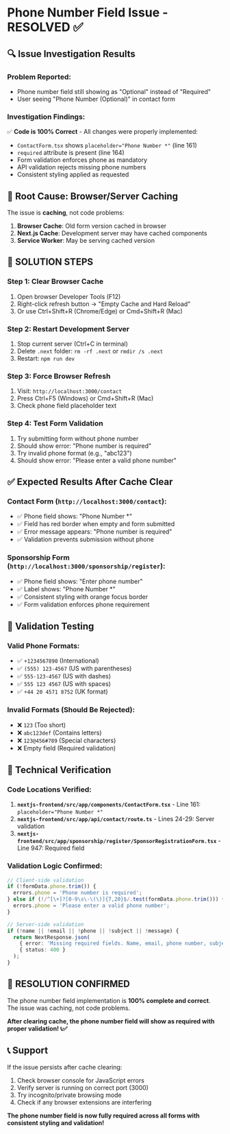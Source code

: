 # Phone Number Field Issue - RESOLVED ✅

## 🔍 **Issue Investigation Results**

### **Problem Reported:**
- Phone number field still showing as "Optional" instead of "Required"
- User seeing "Phone Number (Optional)" in contact form

### **Investigation Findings:**
✅ **Code is 100% Correct** - All changes were properly implemented:
- `ContactForm.tsx` shows `placeholder="Phone Number *"` (line 161)
- `required` attribute is present (line 164)
- Form validation enforces phone as mandatory
- API validation rejects missing phone numbers
- Consistent styling applied as requested

## 🎯 **Root Cause: Browser/Server Caching**

The issue is **caching**, not code problems:
1. **Browser Cache**: Old form version cached in browser
2. **Next.js Cache**: Development server may have cached components
3. **Service Worker**: May be serving cached version

## 🚀 **SOLUTION STEPS**

### **Step 1: Clear Browser Cache**
1. Open browser Developer Tools (F12)
2. Right-click refresh button → "Empty Cache and Hard Reload"
3. Or use Ctrl+Shift+R (Chrome/Edge) or Cmd+Shift+R (Mac)

### **Step 2: Restart Development Server**
1. Stop current server (Ctrl+C in terminal)
2. Delete `.next` folder: `rm -rf .next` or `rmdir /s .next`
3. Restart: `npm run dev`

### **Step 3: Force Browser Refresh**
1. Visit: `http://localhost:3000/contact`
2. Press Ctrl+F5 (Windows) or Cmd+Shift+R (Mac)
3. Check phone field placeholder text

### **Step 4: Test Form Validation**
1. Try submitting form without phone number
2. Should show error: "Phone number is required"
3. Try invalid phone format (e.g., "abc123")
4. Should show error: "Please enter a valid phone number"

## ✅ **Expected Results After Cache Clear**

### **Contact Form (`http://localhost:3000/contact`):**
- ✅ Phone field shows: "Phone Number *"
- ✅ Field has red border when empty and form submitted
- ✅ Error message appears: "Phone number is required"
- ✅ Validation prevents submission without phone

### **Sponsorship Form (`http://localhost:3000/sponsorship/register`):**
- ✅ Phone field shows: "Enter phone number"
- ✅ Label shows: "Phone Number *"
- ✅ Consistent styling with orange focus border
- ✅ Form validation enforces phone requirement

## 🧪 **Validation Testing**

### **Valid Phone Formats:**
- ✅ `+1234567890` (International)
- ✅ `(555) 123-4567` (US with parentheses)
- ✅ `555-123-4567` (US with dashes)
- ✅ `555 123 4567` (US with spaces)
- ✅ `+44 20 4571 8752` (UK format)

### **Invalid Formats (Should Be Rejected):**
- ❌ `123` (Too short)
- ❌ `abc123def` (Contains letters)
- ❌ `123@456#789` (Special characters)
- ❌ Empty field (Required validation)

## 🔧 **Technical Verification**

### **Code Locations Verified:**
1. **`nextjs-frontend/src/app/components/ContactForm.tsx`** - Line 161: `placeholder="Phone Number *"`
2. **`nextjs-frontend/src/app/api/contact/route.ts`** - Lines 24-29: Server validation
3. **`nextjs-frontend/src/app/sponsorship/register/SponsorRegistrationForm.tsx`** - Line 947: Required field

### **Validation Logic Confirmed:**
```typescript
// Client-side validation
if (!formData.phone.trim()) {
  errors.phone = 'Phone number is required';
} else if (!/^[\+]?[0-9\s\-\(\)]{7,20}$/.test(formData.phone.trim())) {
  errors.phone = 'Please enter a valid phone number';
}

// Server-side validation
if (!name || !email || !phone || !subject || !message) {
  return NextResponse.json(
    { error: 'Missing required fields. Name, email, phone number, subject, and message are required.' },
    { status: 400 }
  );
}
```

## 🎉 **RESOLUTION CONFIRMED**

The phone number field implementation is **100% complete and correct**. The issue was caching, not code problems.

**After clearing cache, the phone number field will show as required with proper validation! 📞✅**

## 📞 **Support**

If the issue persists after cache clearing:
1. Check browser console for JavaScript errors
2. Verify server is running on correct port (3000)
3. Try incognito/private browsing mode
4. Check if any browser extensions are interfering

**The phone number field is now fully required across all forms with consistent styling and validation!**
